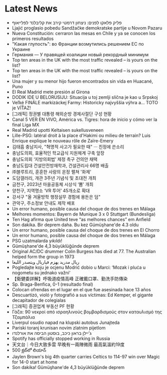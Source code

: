 # Latest News
-  פליק פלאקו לפנים: ניצחון דרמטי קירב את קליבלנד לפלייאוף
-  Ljajić proglasio pobedu Sandžačke demokratske partije u Novom Pazaru
-  Nueva Constitución: cerraron las mesas en Chile y ya se conocen los primeros resultados
-  "Какая глупость": во Франции возмутились решением ЕС по Украине
-  Германия — У правящей коалиции новый рекордный минимум
-  Top ten areas in the UK with the most traffic revealed – is yours on the list?
-  Top ten areas in the UK with the most traffic revealed – is yours on the list?
-  Una mujer y su menor hijo fueron encontrados sin vida en Huacané, Puno
-  El Real Madrid mete presión al Girona
-  DODIK IDE U BELORUSIJU: Situacija u toj zemlji slična je kao u Srpskoj
-  Veľké FINÁLE markizáckej Farmy: Historicky najvyššia výhra a... TOTO je VÍŤAZ!
-  [그래픽] 정권별 대통령 해외순방 경제사절단 구성 현황
-  Canal 5 VER EN VIVO, América vs. Tigres: hora de inicio y cómo ver la final Liga MX
-  Real Madrid upotti Keltaisen sukellusveneen
-  Lille-PSG: latéral droit à la place d'Hakimi ou milieu de terrain? Luis Enrique explique le nouveau rôle de Zaïre-Emery
-  김태흠 충남지사, "혁명적 사고가 필요한 때" ··· 친정에 쓴소리
-  충남도의회, 효율적인 학교급식 지원체계 구축 앞장
-  충남도의회 ‘지방의회법’ 제정 촉구 건의안 채택
-  충남도립대 건설안전방재학과, 건설관리사 66명 배출
-  ㈜블루트리, 훈훈한 사랑의 온정 펼쳐 '화제'
-  도담갤러리, 개관 3주년 기념식 및 초대전 개최
-  금천구, 2023년 마을공동체 시상식 ‘뽐’ 개최
-  양천구, 지역명소 ‘VR 투어’ 45개소로 확대
-  강서구 "올 겨울방학 행정실무 경험에 용돈은 덤"
-  관악구, 주소정보 안내도 제작 배포
-  Un error humano, posible causa del choque de dos trenes en Málaga
-  Melhores momentos: Bayern de Munique 3 x 0 Stuttgart (Bundesliga)
-  Ten Hag afirma que United teve “as melhores chances” em Anfield
-  Son dakika. Bir deprem daha. Bu kez Gümüşhane'de 4.3 oldu
-  Un error humano, posible causa del choque de dos trenes en El Chorro
-  Un error humano, posible causa del choque de dos trenes en Málaga
-  PSG uzatmalarda yıkıldı!
-  Gümüşhane'de 4,3 büyüklüğünde deprem
-  Original AC/DC drummer Colin Burgess has died at 77. The Australian helped form the group in 1973
-  ريال مدريد يهزم فياريال ويتصدر الليغا
-  Pogledajte koju je ocjenu Modrić dobio u Marci: ‘Mozak i pluća u nogometu su jednako važni‘
-  【衛健委詳解】呼吸道疫情高峰 正確戴口罩、勤洗手防傳染
-  Sp. Braga-Benfica, 0-1 (resultado final)
-  Colocan ofrendas en el lugar en el que fue asesinada hace 13 años
-  Descuartizó, violó y fotografió a sus víctimas: Ed Kemper, el gigante decapitador de colegialas
-  [그래픽] 증권업계 부동산 PF 현황
-  Γάζα: 90 νεκροί από ισραηλινούς βομβαρδισμούς στον καταυλισμό της Τζαμπάλια
-  Liverpul osudio napad na klupski autobus Junajteda
-  Pariski toranj krunisan novim zlatnim pijetlom
-  ג'יילן בראון כיכב, בוסטון הביסה את אורלנדו
-  Spotify has officially stopped working in Russia
-  天文台｜今日大致多雲 早晚有一兩陣微雨 最高氣溫約19度
-  500 క్లబ్‌లో లియాన్‌
-  Jaylen Brown's big 4th quarter carries Celtics to 114-97 win over Magic for 14-0 start at home
-  Son dakika! Gümüşhane'de 4,3 büyüklüğünde deprem
